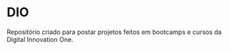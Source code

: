 # DIO
Repositório criado para postar projetos feitos em bootcamps e cursos da Digital Innovation One.
